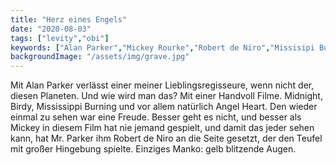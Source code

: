 ```yaml
---
title: "Herz eines Engels"
date: "2020-08-03"
tags: ["levity","obi"]
keywords: ["Alan Parker","Mickey Rourke","Robert de Niro","Missisipi Burning","Birdy","Angel Heart"]
backgroundImage: "/assets/img/grave.jpg"
---
```

Mit Alan Parker verlässt einer meiner Lieblingsregisseure, wenn nicht der, diesen Planeten. Und wie wird man das? Mit einer Handvoll Filme. Midnight, Birdy, Mississippi Burning und vor allem natürlich Angel Heart. Den wieder einmal zu sehen war eine Freude. Besser geht es nicht, und besser als Mickey in diesem Film hat nie jemand gespielt, und damit das jeder sehen kann, hat Mr. Parker ihm Robert de Niro an die Seite gesetzt, der den Teufel mit großer Hingebung spielte. Einziges Manko: gelb blitzende Augen.